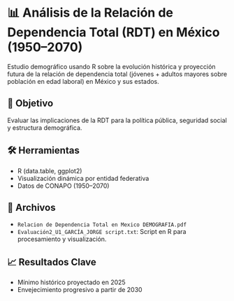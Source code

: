 # 📊 Análisis de la Relación de Dependencia Total (RDT) en México (1950–2070) 

Estudio demográfico usando R sobre la evolución histórica y proyección futura de la relación de dependencia total (jóvenes + adultos mayores sobre población en edad laboral) en México y sus estados.

## 📌 Objetivo
Evaluar las implicaciones de la RDT para la política pública, seguridad social y estructura demográfica.

## 🛠 Herramientas
- R (data.table, ggplot2)
- Visualización dinámica por entidad federativa
- Datos de CONAPO (1950–2070)

## 📎 Archivos
- `Relacion de Dependencia Total en Mexico DEMOGRAFIA.pdf`
- `Evaluación2_U1_GARCÍA_JORGE script.txt`: Script en R para procesamiento y visualización.

## 📈 Resultados Clave
- Mínimo histórico proyectado en 2025
- Envejecimiento progresivo a partir de 2030
